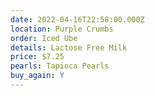 ```yaml
---
date: 2022-04-16T22:58:00.000Z
location: Purple Crumbs
order: Iced Ube
details: Lactose Free Milk
price: $7.25
pearls: Tapioca Pearls
buy_again: Y
---
```


